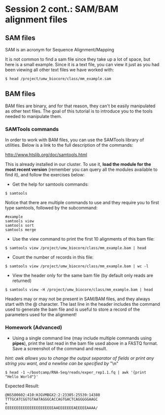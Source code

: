 # Session 2 cont.: SAM/BAM alignment files

## SAM files
SAM is an acronym for Sequence Alignment/Mapping

It is not common to find a sam file since they take up a lot of space, but here is a small example. Since it is a text file, you can view it just as you had been viewing all other text files we have worked with:

```
$ head /project/umw_biocore/class/mm_example.sam
```

## BAM files
BAM files are binary, and for that reason, they can't be easily manipulated as other text files. The goal of this tutorial is to introduce you to the tools needed to manipulate them.

### SAMTools commands
In order to work with BAM files, you can use the SAMTools library of utilities. Below is a link to the full description of the commands:

http://www.htslib.org/doc/samtools.html

This is already installed in our cluster. To use it, **load the module for the most recent version** (remember you can query all the modules available to find it), and follow the exercises below:

  * Get the help for samtools commands:
  ```
  $ samtools
  ```

  Notice that there are multiple commands to use and they require you to first type samtools, followed by the subcommand:

  ```
  #example
  samtools view
  samtools sort
  samtools merge
  ```

  * Use the view command to print the first 10 alignments of this bam file:
  ```
  $ samtools view /project/umw_biocore/class/mm_example.bam | head
  ```

  * Count the number of records in this file:
  ```
  $ samtools view /project/umw_biocore/class/mm_example.bam | wc -l
  ```

  * View the header only for the same bam file (by default only reads are returned)
  ```
  $ samtools view -H /project/umw_biocore/class/mm_example.bam | head
  ```
  Headers may or may not be present in SAM/BAM files, and they always start with the @ character. The last line in the header includes the command used to generate the bam file and is useful to store a record of the parameters used for the alignment!

### Homework (Advanced)
* Using a single command line (may include multiple commands using **pipes**), print the last read in the bam file used above in a FASTQ format. Save a screenshot of the command and result.

*hint: awk allows you to change the output separator of fields or print any string you want, and a newline can be specified by* "\n"
```
$ head -1 ~/bootcamp/RNA-Seq/reads/exper_rep1.1.fq | awk '{print "Hello World"}'
```

Expected Result:
```
@NS500602:410:HJGVMBGX2:2:23305:25539:14380
TTTGCATCGGTGTAATAGGGCACCAGTGACTCAGGGGGAAGC
+
EEEEEEEEEEEEEEEEEEEEEEAAEEEEEEEAEEEEEAAAA/
```
